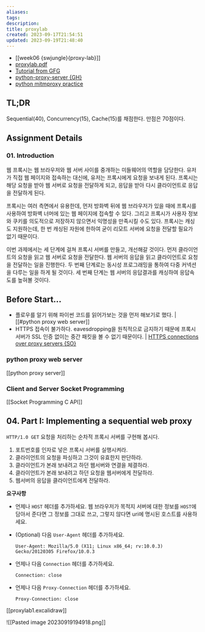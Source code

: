 ```yaml
---
aliases: 
tags: 
description:
title: proxylab
created: 2023-09-17T21:54:51
updated: 2023-09-19T21:48:40
---
```

- [[week06 {swjungle}{proxy-lab}]]
- [proxylab.pdf](http://csapp.cs.cmu.edu/3e/proxylab.pdf)
- [Tutorial from GFG](https://www.geeksforgeeks.org/creating-a-proxy-webserver-in-python-set-1/)
- [python-proxy-server {GH}](https://github.com/anapeksha/python-proxy-server/blob/main/src/server.py)
- [python mitmproxy practice](https://thepythoncode.com/article/writing-http-proxy-in-python-with-mitmproxy)

## TL;DR

Sequential(40), Concurrency(15), Cache(15)를 채점한다. 만점은 70점이다.

## Assignment Details

### 01. Introduction

웹 프록시는 웹 브라우저와 웹 서버 사이를 중개하는 미들웨어의 역할을 담당한다. 유저가 직접 웹 페이지와 접속하는 대신에, 유저는 프록시에게 요청을 보내게 된다. 프록시는 해당 요청을 받아 웹 서버로 요청을 전달하게 되고, 응답을 받아 다시 클라이언트로 응답을 전달하게 된다.

프록시는 여러 측면에서 유용한데, 먼저 방화벽 뒤에 웹 브라우저가 있을 때에 프록시를 사용하여 방화벽 너머에 있는 웹 페이지에 접속할 수 있다. 그리고 프록시가 사용자 정보와 쿠키를 의도적으로 저장하지 않으면서 익명성을 만족시킬 수도 있다. 프록시는 캐싱도 지원하는데, 한 번 캐싱된 자원에 한하여 굳이 리모트 서버에 요청을 전달할 필요가 없기 때문이다.

이번 과제에서는 세 단계에 걸쳐 프록시 서버를 만들고, 개선해갈 것이다. 먼저 클라이언트의 요청을 읽고 웹 서버로 요청을 전달한다. 웹 서버의 응답을 읽고 클라이언트로 요청을 전달하는 일을 진행한다. 두 번째 단계로는 동시성 프로그래밍을 통하여 다중 커넥션을 다루는 일을 하게 될 것이다. 세 번째 단계는 웹 서버의 응답결과를 캐싱하여 응답속도를 높혀볼 것이다.

## Before Start...

- 플로우를 알기 위해 파이썬 코드를 읽어가보는 것을 먼저 해보기로 했다. | [[#python proxy web server]]
- HTTPS 접속이 불가하다. eavesdropping을 원칙적으로 금지하기 때문에 프록시 서버가 SSL 인증 없이는 중간 패킷을 볼 수 없기 때문이다. | [HTTPS connections over proxy servers {SO}](https://stackoverflow.com/questions/516323/https-connections-over-proxy-servers)

### python proxy web server

[[python proxy server]]

### Client and Server Socket Programming

[[Socket Programming C API]]

## 04. Part I: Implementing a sequential web proxy

`HTTP/1.0 GET` 요청을 처리하는 순차적 프록시 서버를 구현해 봅시다. 

1. 포트번호를 인자로 넣은 프록시 서버를 실행시켜라.
2. 클라이언트의 요청을 파싱하고 그것이 유효한지 판단하라.
3. 클라이언트가 본래 보내려고 하던 웹서버와 연결을 체결하라.
4. 클라이언트가 본래 보내려고 하던 요청을 웹서버에게 전달하라.
5. 웹서버의 응답을 클라이언트에게 전달하라.

**요구사항**

- 언제나 `HOST` 헤더를 추가하세요. 웹 브라우저가 목적지 서버에 대한 정보를 `HOST`에 담아서 준다면 그 정보를 그대로 쓰고, 그렇지 않다면 uri에 명시된 호스트를 사용하세요.
- (Optional) 다음 `User-Agent` 헤더를 추가하세요.

	```
	User-Agent: Mozilla/5.0 (X11; Linux x86_64; rv:10.0.3) Gecko/20120305 Firefox/10.0.3
	```

- 언제나 다음 `Connection` 헤더를 추가하세요.

	```
	Connection: close
	```

- 언제나 다음 `Proxy-Connection` 헤더를 추가하세요.

	```
	Proxy-Connection: close
	```

[[proxylab1.excalidraw]]

![[Pasted image 20230919194918.png]]
